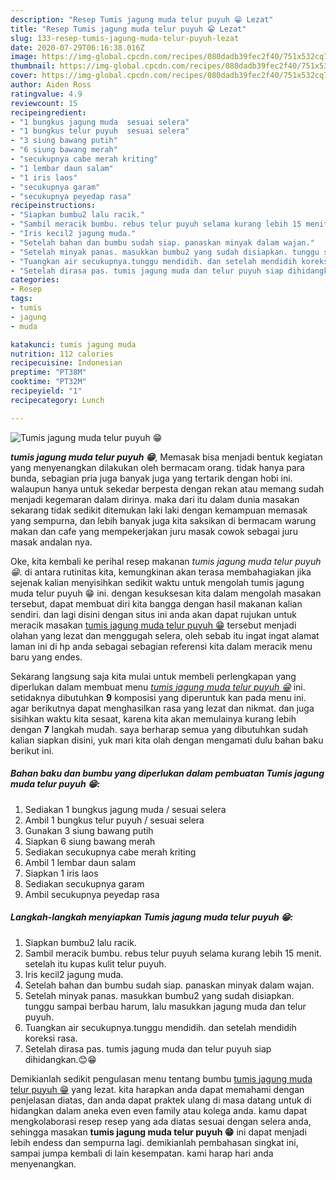```yaml
---
description: "Resep Tumis jagung muda telur puyuh 😁 Lezat"
title: "Resep Tumis jagung muda telur puyuh 😁 Lezat"
slug: 133-resep-tumis-jagung-muda-telur-puyuh-lezat
date: 2020-07-29T06:16:38.016Z
image: https://img-global.cpcdn.com/recipes/080dadb39fec2f40/751x532cq70/tumis-jagung-muda-telur-puyuh-😁-foto-resep-utama.jpg
thumbnail: https://img-global.cpcdn.com/recipes/080dadb39fec2f40/751x532cq70/tumis-jagung-muda-telur-puyuh-😁-foto-resep-utama.jpg
cover: https://img-global.cpcdn.com/recipes/080dadb39fec2f40/751x532cq70/tumis-jagung-muda-telur-puyuh-😁-foto-resep-utama.jpg
author: Aiden Ross
ratingvalue: 4.9
reviewcount: 15
recipeingredient:
- "1 bungkus jagung muda  sesuai selera"
- "1 bungkus telur puyuh  sesuai selera"
- "3 siung bawang putih"
- "6 siung bawang merah"
- "secukupnya cabe merah kriting"
- "1 lembar daun salam"
- "1 iris laos"
- "secukupnya garam"
- "secukupnya peyedap rasa"
recipeinstructions:
- "Siapkan bumbu2 lalu racik."
- "Sambil meracik bumbu. rebus telur puyuh selama kurang lebih 15 menit. setelah itu kupas kulit telur puyuh."
- "Iris kecil2 jagung muda."
- "Setelah bahan dan bumbu sudah siap. panaskan minyak dalam wajan."
- "Setelah minyak panas. masukkan bumbu2 yang sudah disiapkan. tunggu sampai berbau harum, lalu masukkan jagung muda dan telur puyuh."
- "Tuangkan air secukupnya.tunggu mendidih. dan setelah mendidih koreksi rasa."
- "Setelah dirasa pas. tumis jagung muda dan telur puyuh siap dihidangkan.😊😁"
categories:
- Resep
tags:
- tumis
- jagung
- muda

katakunci: tumis jagung muda 
nutrition: 112 calories
recipecuisine: Indonesian
preptime: "PT38M"
cooktime: "PT32M"
recipeyield: "1"
recipecategory: Lunch

---
```



![Tumis jagung muda telur puyuh 😁](https://img-global.cpcdn.com/recipes/080dadb39fec2f40/751x532cq70/tumis-jagung-muda-telur-puyuh-😁-foto-resep-utama.jpg)

<b><i>tumis jagung muda telur puyuh 😁</i></b>, Memasak bisa menjadi bentuk kegiatan yang menyenangkan dilakukan oleh bermacam orang. tidak hanya para bunda, sebagian pria juga banyak juga yang tertarik dengan hobi ini. walaupun hanya untuk sekedar berpesta dengan rekan atau memang sudah menjadi kegemaran dalam dirinya. maka dari itu dalam dunia masakan sekarang tidak sedikit ditemukan laki laki dengan kemampuan memasak yang sempurna, dan lebih banyak juga kita saksikan di bermacam warung makan dan cafe yang mempekerjakan juru masak cowok sebagai juru masak andalan nya.

Oke, kita kembali ke perihal resep makanan <i>tumis jagung muda telur puyuh 😁</i>. di antara rutinitas kita, kemungkinan akan terasa membahagiakan jika sejenak kalian menyisihkan sedikit waktu untuk mengolah tumis jagung muda telur puyuh 😁 ini. dengan kesuksesan kita dalam mengolah masakan tersebut, dapat membuat diri kita bangga dengan hasil makanan kalian sendiri. dan lagi disini dengan situs ini anda akan dapat rujukan untuk meracik masakan <u>tumis jagung muda telur puyuh 😁</u> tersebut menjadi olahan yang lezat dan menggugah selera, oleh sebab itu ingat ingat alamat laman ini di hp anda sebagai sebagian referensi kita dalam meracik menu baru yang endes.




Sekarang langsung saja kita mulai untuk membeli perlengkapan yang diperlukan dalam membuat menu <u><i>tumis jagung muda telur puyuh 😁</i></u> ini. setidaknya dibutuhkan <b>9</b> komposisi yang diperuntuk kan pada menu ini. agar berikutnya dapat menghasilkan rasa yang lezat dan nikmat. dan juga sisihkan waktu kita sesaat, karena kita akan memulainya kurang lebih dengan <b>7</b> langkah mudah. saya berharap semua yang dibutuhkan sudah kalian siapkan disini, yuk mari kita olah dengan mengamati dulu bahan baku berikut ini.

<!--inarticleads1-->

##### Bahan baku dan bumbu yang diperlukan dalam pembuatan Tumis jagung muda telur puyuh 😁:

1. Sediakan 1 bungkus jagung muda / sesuai selera
1. Ambil 1 bungkus telur puyuh / sesuai selera
1. Gunakan 3 siung bawang putih
1. Siapkan 6 siung bawang merah
1. Sediakan secukupnya cabe merah kriting
1. Ambil 1 lembar daun salam
1. Siapkan 1 iris laos
1. Sediakan secukupnya garam
1. Ambil secukupnya peyedap rasa




<!--inarticleads2-->

##### Langkah-langkah menyiapkan Tumis jagung muda telur puyuh 😁:

1. Siapkan bumbu2 lalu racik.
1. Sambil meracik bumbu. rebus telur puyuh selama kurang lebih 15 menit. setelah itu kupas kulit telur puyuh.
1. Iris kecil2 jagung muda.
1. Setelah bahan dan bumbu sudah siap. panaskan minyak dalam wajan.
1. Setelah minyak panas. masukkan bumbu2 yang sudah disiapkan. tunggu sampai berbau harum, lalu masukkan jagung muda dan telur puyuh.
1. Tuangkan air secukupnya.tunggu mendidih. dan setelah mendidih koreksi rasa.
1. Setelah dirasa pas. tumis jagung muda dan telur puyuh siap dihidangkan.😊😁




Demikianlah sedikit pengulasan menu tentang bumbu <u>tumis jagung muda telur puyuh 😁</u> yang lezat. kita harapkan anda dapat memahami dengan penjelasan diatas, dan anda dapat praktek ulang di masa datang untuk di hidangkan dalam aneka even even family atau kolega anda. kamu dapat mengkolaborasi resep resep yang ada diatas sesuai dengan selera anda, sehingga masakan <b>tumis jagung muda telur puyuh 😁</b> ini dapat menjadi lebih endess dan sempurna lagi. demikianlah pembahasan singkat ini, sampai jumpa kembali di lain kesempatan. kami harap hari anda menyenangkan.
